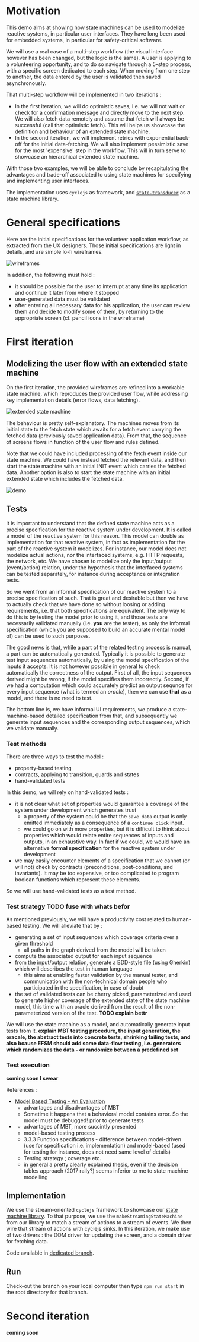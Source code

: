 # Motivation
This demo aims at showing how state machines can be used to modelize reactive systems, in 
particular user interfaces. They have long been used for embedded systems, in particular for 
safety-critical software.

We will use a real case of a multi-step workflow (the visual interface however has been changed, 
but the logic is the same). A user is applying to a volunteering opportunity, and to do so 
navigate through a 5-step process, with a specific screen dedicated to each step. When moving 
from one step to another, the data entered by the user is validated then saved asynchronously.
 
That multi-step workflow will be implemented in two iterations :
 
- In the first iteration, we will do optimistic saves, i.e. we will not wait or check 
for a confirmation message and directly move to the next step. We will also fetch data remotely 
and assume that fetch will always be successful (call that optimistic fetch). This will helps us 
showcase the definition and behaviour of an extended state machine.
- In the second iteration, we will implement retries with exponential back-off for the initial 
data-fetching. We will also implement pessimistic save for the most 'expensive' step in the 
workflow. This will in turn serve to showcase an hierarchical extended state machine.

With those two examples, we will be able to conclude by recapitulating the advantages and 
trade-off associated to using state machines for specifying and implementing user interfaces. 

The implementation uses `cyclejs` as framework, and [`state-transducer`](https://github.com/brucou/state-transducer#example-run) as a state machine library.

# General specifications
Here are the initial specifications for the volunteer application workflow, as extracted from the
 UX designers. Those initial specifications are light in details, and are simple lo-fi wireframes.

![wireframes](public/assets/images/graphs/application%20process.png)

In addition, the following must hold :

- it should be possible for the user to interrupt at any time its application and continue it 
later from where it stopped
- user-generated data must be validated
- after entering all necessary data for his application, the user can review them and decide to 
modify some of them, by returning to the appropriate screen (cf. pencil icons in the wireframe)

# First iteration
## Modelizing the user flow with an extended state machine
On the first iteration, the provided wireframes are refined into a workable state machine, which 
reproduces the provided user flow, while addressing key implementation details (error flows, data
 fetching).

![extended state machine](public/assets/images/graphs/sparks%20application%20process%20with%20comeback%20proper%20syntax%20-%20flat%20fsm.png)

The behaviour is pretty self-explanatory. The machines moves from its initial state to the fetch 
state which awaits for a fetch event carrying the fetched data (previously saved application 
data). From that, the sequence of screens flows in function of the user flow and rules 
defined.

Note that we could have included processing of the fetch event inside our state machine. We could
 have instead fetched the relevant data, and then start the state machine with an initial 
 INIT event which carries the fetched data. Another option is also to start the state machine 
 with an initial extended state which includes the fetched data.

![demo](public/assets/images/animated_demo.gif)

## Tests
It is important to understand that the defined state machine acts as a precise specification for 
the reactive system under development. It is called a model of the reactive system for this 
reason. This model can double as implementation for that reactive system, in fact as 
implementation for the part of the reactive system it modelizes. For instance, our model does not
 modelize actual actions, nor the interfaced systems, e.g. HTTP requests, the network, etc. We 
 have chosen to modelize only the input/output (event/action) relation, under the hypothesis that 
 the interfaced systems can be tested separately, for instance during acceptance or 
 integration tests.

So we went from an informal specification of our reactive system to a precise specification of 
such. That is great and desirable but then we have to actually check that we have done so without
 loosing or adding requirements, i.e. that both specifications are equivalent. The only way to do
  this is by testing the model prior to using it, and those tests are necessarily validated 
  manually (i.e. **you** are the tester), as only the informal specification (which you are 
  supposed to build an accurate mental model of) can be used to such purposes.

The good news is that, while a part of the related testing process is manual, a part can be 
automatically generated. Typically it is possible to generate test input sequences automatically,
 by using the model specification of the inputs it accepts. It is not however possible in general
  to check automatically the correctness of the output. First of all, the input sequences derived
   might be wrong, if the model specifies them incorrectly. Second, if we had a computation which
    could accurately predict an output sequnce for every input sequence (what is termed an 
    *oracle*), then we can use **that** as a model, and there is no need to test.

The bottom line is, we have informal UI requirements, we produce a state-machine-based 
detailed specification from that, and subsequently we generate input sequences and the 
corresponding output sequences, which we validate manually.

### Test methods
There are three ways to test the model :

- property-based testing
- contracts, applying to transition, guards and states
- hand-validated tests

In this demo, we will rely on hand-validated tests :

- it is not clear what set of properties would guarantee a coverage of the system under 
development which generates trust
  - a property of the system could be that the `save data` output is only emitted immediately as 
  a consequence of a `continue click` input.
  - we could go on with more properties, but it is difficult to think about properties which 
  would relate entire sequences of inputs and outputs, in an exhaustive way. In fact 
  if we could, we would have an alternative **formal specification** for the reactive system under 
  development
- we may easily encounter elements of a specification that we cannot (or will not) check by 
contracts (preconditions, post-conditions, and invariants). It may be too expensive, or too 
complicated to program boolean functions which represent these elements.

So we will use hand-validated tests as a test method.

### Test strategy **TODO** fuse with whats befor
As mentioned previously, we will have a productivity cost related to human-based testing. We will
 alleviate that by :
 
 - generating a set of input sequences which coverage criteria over a given threshold
   - all paths in the graph derived from the model will be taken
 - compute the associated output for each input sequence
 - from the input/output relation, generate a BDD-style file (using Gherkin) which will describes
  the test in human language
    - this aims at enabling faster validation by the manual tester, and communication with the 
    non-technical domain people who participated in the specification, in case of doubt
 - the set of validated tests can be cherry picked, parameterized and used to generate higher 
 coverage of the extended state of the state machine model, this time with an oracle derived from
  the result of the non-parameterized version of the test. **TODO explain bettr**
 
We will use the state machine as a model, and automatically generate input tests from it.
**explain MBT testing procedure, the input generation, the oracale, the abstract tests into 
concrete tests, shrinking failing tests, and also bcause EFSM should add some data-flow testing, 
i.e. generators which randomizes the data - or randomize between a predefined set**

### Test execution

**coming soon I swear**

References :

- [Model Based Testing - An Evaluation](http://www.diva-portal.org/smash/get/diva2:831658/FULLTEXT01.pdf)
  - advantages and disadvantages of MBT
  - Sometime it happens that a behavioral model contains error. So the model must be debugged! 
  prior to generate tests
- [](http://www.axini.com/wp-content/uploads/Ver17Model-Based-Unit-Testing-using0ADecision-Tables.pdf)
  - advantages of MBT, more succintly presented
  - model-based testing process
  - 3.3.3 Function specifications - difference between model-driven (use for specification i.e. 
  implementation) and model-based (used for testing for instance, does not need same level of 
  details)
  -  Testing strategy ; coverage etc.
  - in general a pretty clearly explained thesis, even if the decision tables approach (2017 
  rally?) seems inferior to me to state machine modelling

## Implementation
We use the stream-oriented `cyclejs` framework to showcase our [state machine library](https://github.com/brucou/state-transducer). To that purpose, we use the `makeStreamingStateMachine` from our library to match a stream of actions to a stream of events. 
We then wire that stream of actions with cyclejs sinks. In this iteration, we make use of two 
 drivers : the DOM driver for updating the screen, and a domain driver for fetching data. 
 
Code available in [dedicated branch](https://github.com/brucou/cycle-state-machine-demo/tree/first-iteration).
 
 ## Run
Check-out the branch on your local computer then type `npm run start` in the root directory for 
that branch.

# Second iteration
**coming soon**
